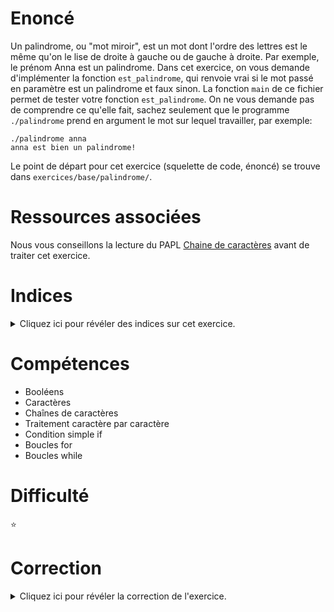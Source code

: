 # Enoncé

Un palindrome, ou "mot miroir", est un mot dont l'ordre
des lettres est le même qu'on le lise de droite à gauche ou de
gauche à droite. Par exemple, le prénom Anna est un
palindrome. Dans cet exercice, on vous demande d'implémenter la
fonction `est_palindrome`, qui renvoie vrai si le mot passé en
paramètre est un palindrome et faux sinon. La fonction `main` de ce
fichier permet de tester votre fonction `est_palindrome`. On ne vous
demande pas de comprendre ce qu'elle fait, sachez seulement que le
programme `./palindrome` prend en argument le mot sur lequel
travailler, par exemple:

```
./palindrome anna
anna est bien un palindrome!
```

Le point de départ pour cet exercice (squelette de code, énoncé) se
trouve dans `exercices/base/palindrome/`.

# Ressources associées

Nous vous conseillons la lecture du PAPL [Chaine de caractères](http://formationc.pages.ensimag.fr/prepa/prof/papl/strings/) avant de traiter cet exercice.

# Indices

<details>
<summary>Cliquez ici pour révéler des indices sur cet exercice.</summary>
<br>

* on a ici besoin de deux variables d'itérations, pour effectuer un
  parcours de gauche à droite et un parcours de droite à gauche.

</details>

# Compétences

* Booléens
* Caractères
* Chaînes de caractères
* Traitement caractère par caractère
* Condition simple if
* Boucles for
* Boucles while

# Difficulté

:star:
# Correction

<details>
<summary>Cliquez ici pour révéler la correction de l'exercice.</summary>
#### Corrigé du fichier Makefile

```make
CC=gcc
CFLAGS=-std=c99 -Wall -Wextra -g

all: palindrome

.PHONY: clean
clean:
	rm -f *~ *.o palindrome

```

#### Corrigé du fichier palindrome.c

```c
#include <stdlib.h>
#include <stdio.h>
#include <stdbool.h>
#include <stdint.h>
#include <string.h>

static bool est_palindrome(const char *mot)
{
    int32_t i = 0, j = strlen(mot) - 1;

    /*
        On itère sur les caractères de la chaine mot de gauche à
        droite avec l'indice i et de droite à gauche avec l'indice
        j. Notez qu'il est possible de passer une série d'instructions
        à une boucle for si on les sépare par une virgule: ici, à
        chaque itération, on exécute i++ ET j--.
    */
    for (i = 0; i <= j; i++, j--) {
        if (mot[i] != mot[j]) {
            return false;
        }
    }
    return true;
}

/*
    Ce prototype de fonction main permet de récupérer les arguments
    passés au programme sur la ligne de commande (ici, le mot sur
    lequel travailler).
*/
int main(int argc, char *argv[])
{
    if (argc != 2) {
        fprintf(stderr, "Usage: %s mot\n", argv[0]);
        exit(EXIT_FAILURE);
    }

    if (est_palindrome(argv[1])) {
        printf("%s est bien un palindrome!\n", argv[1]);
    } else {
        printf("%s n'est pas un palindrome...\n", argv[1]);
    }

    return EXIT_SUCCESS;
}

```


</details>
